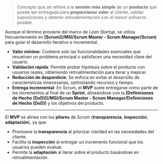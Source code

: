 > Concepto que se refiere a la **versión** **más** **simple** de un **producto** que puede ser entregada para **proporcionar** **valor** al cliente, validar suposiciones y obtener retroalimentación con el menor esfuerzo posible.

Aunque el término proviene del marco de *Lean Startup*, se utiliza frecuentemente en **[Scrum](/MSI/Scrum Master - Scrum Manager/Scrum)** para guiar el desarrollo iterativo e incremental.

- **Valor mínimo**: Contiene solo las funcionalidades esenciales que resuelven un problema principal o satisfacen una necesidad clave del usuario.
- **Validación rápida**: Permite probar hipótesis sobre el producto con usuarios reales, obteniendo retroalimentación para iterar y mejorar.
- **Reducción de desperdicio**: Se enfoca en evitar el desarrollo de características innecesarias, optimizando recursos y tiempo.
- **Entrega incremental**: En Scrum, el **MVP** suele entregarse como parte de los incrementos al final de un **Sprint**, alineándose con la **[Definiciones de Hecho (DoD)](/MSI/Scrum Master - Scrum Manager/Definiciones de Hecho (DoD))** y los objetivos del producto.
****
El **MVP** se alinea con los **pilares** de Scrum (**transparencia**, **inspección**, **adaptación**), ya que:

- Promueve la **transparencia** al priorizar claridad en las necesidades del cliente.
- Facilita la **inspección** al entregar un incremento funcional que los usuarios pueden evaluar.
- Permite la **adaptación** al iterar sobre el producto basándose en retroalimentación.